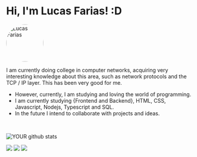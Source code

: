 # Hi, I'm Lucas Farias! :D

<img style="border-radius: 50%;" src="https://xesque.rocketseat.dev/users/avatar/profile-1b6430e1-49d6-40bf-852d-5647b7a4a54b-1614102510394.jpg" width="100px;" alt="Lucas Farias"/>

I am currently doing college in computer networks, acquiring very interesting knowledge about this area, such as network protocols and the TCP / IP layer. This has been very good for me.
- However, currently, I am studying and loving the world of programming.
- I am currently studying {Frontend and Backend}, HTML, CSS, Javascript, Nodejs, Typescript and SQL.
- In the future I intend to collaborate with projects and ideas.

<br>

![YOUR github stats](https://github-readme-stats.vercel.app/api?username=Lucasfariasti0101)

[<img src="https://img.shields.io/badge/twitter-%231DA1F2.svg?&style=for-the-badge&logo=twitter&logoColor=white" />](https://twitter.com/EusouLucasFari)
[<img src="https://img.shields.io/badge/linkedin-%230077B5.svg?&style=for-the-badge&logo=linkedin&logoColor=white" />](https://www.linkedin.com/in/lucas-farias-94a4a519a/)
[<img src = "https://img.shields.io/badge/instagram-%23E4405F.svg?&style=for-the-badge&logo=instagram&logoColor=white">](https://www.instagram.com/lucasdsaf/)
